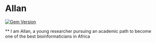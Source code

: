 # Allan

[![Gem Version](https://badge.fury.io/rb/beautiful-jekyll-theme.svg)](https://badge.fury.io/rb/beautiful-jekyll-theme)

** I am Allan, a young researcher pursuing an academic path to become one of the best bioinformaticians in Africa
